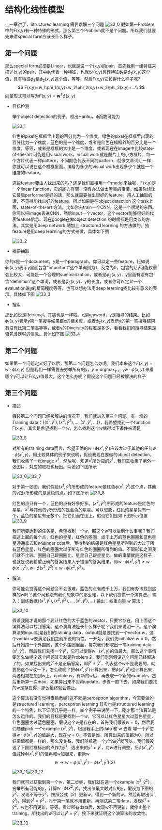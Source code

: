 # 结构化线性模型
上一章讲了，Structured learning 需要求解三个问题
![33_0](./res/chapter33_0.png)
假如第一Problem中的F(x,y)有一种特殊的形式，那么第三个Problem就不是个问题。所以我们就要先来讲special form应该长什么样子。

## 第一个问题
那么special form必须是Linear，也就是说一个(x,y)的pair，首先我用一组特征来描述(x,y)的pair，其中$\phi_{i}$代表一种特征，也就说(x,y)具有特征$\phi_1$是$\phi_1(x,y)$这个值，具有特征$\phi_2$是$\phi_2(x,y)$这个值，等等。然后F(x,y)它长得什么样子呢?
$$
F(x,y)=w_1\phi_1(x,y)+w_2\phi_2(x,y)+w_3\phi_3(x,y)+...\\
$$
向量形式可以写为$F(x,y)=\mathbf{w}^T\phi(x,y)$

- 目标检测

	举个object detection的例子，框出Harihu，$\phi$函数可能为

	![33_1](./res/chapter33_1.png)

	红色的pixel在框框里出现的百分比为一个维度，绿色的pixel在框框里出现的百分比为一个维度，蓝色的是一个维度，或者是红色在框框外的百分比是一个维度，等等，或者是框框的大小是一个维度，或者现在在image中比较state-of-the-art 可能是用visual work，visual work就是图片上的小方框片，每一个方片代表一种pattern，不同颜色代表不同的pattern，就像文章词汇一样，你就可以说在这个框框里面，编号为多少的visual work出现多少个就是一个维度的feature。

	这些feature要由人找出来的吗？还是我们直接用一个model来抽呢，F(x,y)是一个linear function，它的能力有限，没有办法做太厉害的事情。如果你想让它最后performer是好的话，那么就需要抽出很好的feature。用人工抽取的话，不见得能找出好的feature，所以如果是在object detection 这个task上面，state-of-the-art 方法，比如你去train一个CNN，这是一个很潮的东西。你可以把image丢进CNN，然后input一个vector，这个vector能够很好的代表feature信息。现在google在做object detection 的时候都是用类似的方法。其实是用deep network 随加上 structured learning 的方法做的，抽feature是用deep learning的方式来做，具体如下图

	![33_2](./res/chapter33_2.png)

- 摘要抽取

你的x是一个document，y是一个paragraph。你可以定一些feature，比如说$\phi_1(x,y)​$表示y里面包含“important”这个单词则为1，反之为0，包含的话y可能权重会比较大，可能是一个合理的summarization，或者是$\phi_2(x,y)​$，y里面有没有包含“definition”这个单词，或者是$\phi_3(x,y)​$，y的长度，或者你可以定义一个evaluation说y的精简程度等等，也可以想办法用deep learning找比较有意义的表示。具体如下图
	![33_3](./res/chapter33_3.png)

- 搜索

那比如说是Retrieval，其实也是一样啦。x是keyword，y是搜寻的结果。比如$\phi_1(x,y)​$表示y第一笔搜寻结果跟x的相关度，或者$\phi_2(x,y)​$表示y的第一笔搜寻结果有没有比第二笔高等等，或者y的Diversity的程度是多少，看看我们的搜寻结果是否包含足够的信息。具体如下图
	![33_4](./res/chapter33_4.png)

## 第二个问题

如果第一个问题定义好了以后，那第二个问题怎么办呢。我们本来这个$F(x,y)=w \cdot \phi(x,y)$ 但是我们一样需要去穷举所有的y，$y = arg \max _{y \in Y}w \cdot \phi(x,y)$ 来看哪个y可以让F(x,y)值最大。这个怎么办呢？假设这个问题已经被解决的样子

## 第三个问题

- 描述

	假装第二个问题已经被解决的情况下，我们就进入第三个问题。有一堆的Training data：$\{(x^1,\hat{y}^1),(x^2,\hat{y}^2),...,(x^r,\hat{y}^r,...)\}$，我希望找到一个function F(x,y)，其实是希望找到一个$w$，怎么找到这个$w$使得以下条件被满足

	![33_5](./res/chapter33_5.png)

	对所有的training data而言，希望正确的$w\cdot \phi(x^r,\hat{y}^r)$应该大过于其他的任何$w\cdot \phi(x^r,y)$。用比较具体的例子来说明，假设我现在要做的object detection，我们收集了一张image $x^1$，然后呢，知道$x^1$所对应的$\hat{y}^1$，我们又收集了另外一张图片，对应的框框也标出。两张如下图所示

	![33_6](./res/chapter33_6.png)![33_7](./res/chapter33_7.png)

	对于第一张图，我们假设$(x^1,\hat{y}^1)$所形成的feature是红色$\phi(x^1,\hat{y}^1)$这个点，其他的y跟x所形成的是蓝色的点。如下图所示
	![33_8](./res/chapter33_8.png)

	红色的点只有一个，蓝色的点有好多好多。$(x^2,\hat{y}^2)$所形成的feature是红色的星星，$x^2$与其他的y所形成的是蓝色的星星。可以想象，红色的星星只有一个，蓝色的星星有无数个。把它们画在图上，假设它们是如下图所示位置
	![33_9](./res/chapter33_9.png)

	我们所要达到的任务是，希望找到一个$w$，那这个$w$可以做到什么事呢？我们把这上面的每个点，红色的星星，红色的圈圈，成千上万的蓝色圈圈和蓝色星星通通拿去和$w$做inner cdot后，我得到的结果是红色星星所得到的大过于所有蓝色星星，红色的圈圈大过于所有红色的圈圈所得到的值。不同形状之间我们就不比较。圈圈自己跟圈圈比，星星自己跟星星比。做的事情就是这样子，也就是说我希望正确的答案结果大于错误的答案结果，即$w \cdot \phi(x^1,\hat{y}^1) \geq w \cdot \phi(x^1,y^1),w \cdot \phi(x^2,\hat{y}^2) \geq w \cdot \phi(x^2,y^2)$。
- 解法

	你可能会觉得这个问题会不会很难，蓝色的点有成千上万，我们有办法找到这样的$w$吗？这个问题没有我们想象中的那么难，以下我们提供一个演算法。
	输入：训练数据$\{(x^1,\hat{y}^1),(x^2,\hat{y}^2),...,(x^r,\hat{y}^r),...\}$
	输出：权重向量 $w$
	算法：

	![33_10](./res/chapter33_10.png)

	假设我刚才说的那个要让红色的大于蓝色的vector，只要它存在，用上面这个演算法可以找到答案。这个演算法是长什么样子呢？我们来说明一下。这个演算法的input就是我们的training data，output就是要找到一个vector $w$，这个vector $w$要满足我们之前所说的特性。一开始，我们先initialize $w=0$，然后开始跑一个外围圈，这个外围圈里面，每次我们都取出一笔training data  $(x^r,\hat{y}^r)$，然后我们去找一个$\tilde{y}^r$，它可以使得$w \cdot (x^r,y)$的值最大，那么这个事情要怎么做呢？这个问题其实就是Problem 2，我们刚刚假设这个问题已经解决了的，如果找出来的$\tilde{y}^r$不是正确答案，即$\tilde{y}^r \neq \hat{y}^r$，代表这个$w$不是我要的，就要把这个$w$改一下，怎么改呢？把$\phi(x^r,\hat{y}^r)$计算出来，把$\phi(x^r,\tilde{y}^r)$也计算出来，两者相减在加到$w$上，update $w$，有新的$w$后，再去取一个新的example，然后重新算一次max，如果算出来不对再update，步骤一直下去，如果我们要找的$w$是存在得，那么最终就会停止。

	这个算法有没有觉得很熟悉呢?这不就是perceptron algorithm，今天要做的是structured learning。perceptron learning 其实也是structured learning 的一个特例，以下证明几乎是一样。举个例子来说明一下，刚才那个演算法是怎么运作的。我们的目标是要找到一个$w$，它可以让红色星星大过蓝色星星，红色圈圈大过蓝色圈圈，假设这个$w$是存在的，首先我们假设$w=0$，然后我们随便pick 一个example $(x^1,\hat{y}^1)$，根据我手上的data 和 w 去看 哪一个$\tilde{y}^1$使得$w \cdot \phi(x^1,y)$的值最大，现在$w=0$，不管是谁，所算出来的值都为0，所以结果值都是一样的，那么没关系，我们随机选一个$y$当做$\tilde{y}^1$就可以。我们假设选了下图红框标出的点作为$\tilde{y}^1$，选出来的$\tilde{y}^1 \neq \hat{y}^1$，对$w$进行调整，把$\phi(x^r,\hat{y}^r)$值减掉$\phi(x^r,\tilde{y}^r)$的值再和$w$加起来，更新$w$
	$$
	w \rightarrow w + \phi(x^1,\hat{y}^1) -\phi(x^1,\tilde{y}^1)     (2)
	$$

	![33_11](./res/chapter33_11.png)![33_12](./res/chapter33_12.png)

	我们就可以获取到第一个$w$，第二步呢，我们就在选一个example  $(x^2,\hat{y}^2）$，穷举所有可能的$y$，计算$w \cdot \phi(x^2,y)$，找出值最大时对应的$y$，假设为下图的$\tilde{y}^2$，发现不等于$\hat{y}^2$，按照公式（2）更新$w$，得到一个新的$w$。然后再取出$(x^1,\hat{y}^1)$，得到$\tilde{y}^1=\hat{y}^2$，对于第一笔就不用更新。再测试第二笔data，发现$\tilde{y}^1 = \hat{y}^2$，$w$也不用更新，等等。看过所有data后，发现$w$不再更新，就停止整个training。所找出的$w$可以让$\tilde{y}^r = \hat{y}^r$。接下来就证明这个演算法的收敛性。

	![33_13](./res/chapter33_13.png)
